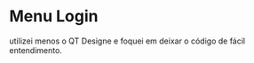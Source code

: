 Menu Login
===================
utilizei menos o QT Designe e foquei em deixar o código de fácil entendimento.
